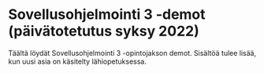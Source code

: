 # Sovellusohjelmointi 3 -demot (päivätotetutus syksy 2022)
Täältä löydät Sovellusohjelmointi 3 -opintojakson demot. Sisältöä tulee lisää, kun uusi asia on käsitelty lähiopetuksessa.
